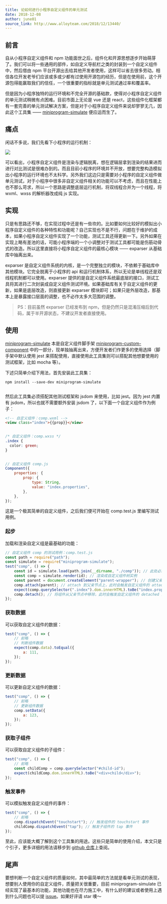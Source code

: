```yaml
---
title: 论如何进行小程序自定义组件的单元测试
date: 2018-12-08
author: june01
source_link: http://www.alloyteam.com/2018/12/13440/
---
```


## 前言

自从小程序自定义组件和 npm 功能面世之后，组件化和开源思想逐步开始萌芽了。我们可以将一些通用的部件，如自定义导航栏之类的封装到一个自定义组件中，然后借由 npm 平台开源出去给其他开发者使用，这样可以省去很多劳动。相信各位开发老爷们应该或多或少都有过使用开源包的经历，但是在使用前，这个开源包得能赢取我们的信任，一个很重要的指标就是单元测试通过率和覆盖率。

但是因为小程序独特的运行环境和不完全开源的基础款，使得对小程序自定义组件的单元测试稍微有点困难。目前市面上无论是 vue 还是 react，这些组件化框架都有一套完善的单元测试解决方案，但是对于小程序自定义组件来说却寥寥无几，因此这个工具集 —— [miniprogram-simulate](https://github.com/wechat-miniprogram/miniprogram-simulate) 便应运而生了。

## 痛点

闲话不多说，我们先看下小程序的运行机制：

![](https://www.alloyteam.com/wp-content/uploads/2018/12/小程序运行环境.png)

可以看出，小程序自定义组件是渲染与逻辑脱离，想在逻辑层拿到渲染的结果进而进行对比测试是很难办到的。而且目前小程序的环境并不开放，想要完整构造模拟出小程序的运行环境也不太科学。另外我们这边只是需要对小程序的自定义组件做单元测试，对于小程序中很多非自定义组件相关的功能可以不考虑，而且在性能上也不那么苛求，所以一个思路是调整底层运行机制，将双线程合并为一个线程，将 wxml、wxss 的解析器改成纯 js 实现。

## 实现

只是有思路还不够，在实现过程中还是有一些坎的。比如要如何比较好的模拟出小程序自定义组件的各种特性和功能呢？自己实现也不是不行，问题在于维护的成本，如果小程序自定义组件实现了一个功能，测试工具还得更新一下。另外如果在实现上略有差池的话，可能小程序端的一个小调整对于测试工具都可能是伤筋动骨式的改造。所以这里直接将小程序自定义组件的最核心模块 —— exparser 从基础库中抽离出来。

exparser 是自定义组件系统的内核，是一个完整独立的模块，不依赖于基础库中其他模块。它完全脱离于小程序的 api 和运行机制体系，所以无论是单线程还是双线程机制都可以使用。exparser 提供的是自定义组件系统最底层的接口，测试工具将其进行二次封装成自定义组件测试环境。如果基础库有关于自定义组件的更新，如果是底层改造，则直接更新 exparser 模块即可；如果只是外层改造，那基本上是暴露接口层面的调整，也不必作太多大范围的调整。

> PS：目前虽然 exparser 已经发布到 npm，但是仍然只是混淆压缩后到代码，属于半开源状态，不建议开发者直接使用。

## 使用

[miniprogram-simulate](https://github.com/wechat-miniprogram/miniprogram-simulate) 本是自定义组件脚手架 [miniprogram-custom-component](https://github.com/wechat-miniprogram/miniprogram-custom-component) 中的一部分，现单独抽离出来，方便开发者们作更多的使用选择（脚手架中默认使用 jest 来搭配使用，直接使用此工具集则可以搭配其他想要使用的测试框架，比如 mocha 等）。

下述只简单介绍下用法，首先安装此工具集：

    npm install --save-dev miniprogram-simulate
     

然后此工具集必须搭配其他测试框架和 jsdom 来使用，比如 jest。因为 jest 内置有 jsdom，所以也就不需要额外安装 jsdom 了，以下面一个自定义组件作为例子：

```html
<!-- 自定义组件：comp.wxml -->
<view class="index">{{prop}}</view>
 
```

```css
/* 自定义组件：comp.wxss */
.index {
  color: green;
}
 
```

```javascript
// 自定义组件 comp.js
Component({
    properties: {
        prop: {
            type: String,
            value: "index.properties",
        },
    },
});
```

这是一个极其简单的自定义组件，之后我们便可开始在 comp.test.js 里编写测试用例。

### 起步

加载和渲染自定义组是最基础的功能：

```javascript
// 自定义组件 comp 的测试用例：comp.test.js
const path = require("path");
const simulate = require("miniprogram-simulate");
test("comp", () => {
    const id = simulate.load(path.join(__dirname, "./comp")); // 此处必须传入绝对路径
    const comp = simulate.render(id); // 渲染成自定义组件树实例
    const parent = document.createElement("parent-wrapper"); // 创建父亲节点
    comp.attach(parent); // attach 到父亲节点上，此时会触发自定义组件的 attached 钩子
    expect(comp.querySelector(".index").dom.innerHTML).toBe("index.properties"); // 测试渲染结果 // 执行其他的一些测试逻辑
    comp.detach(); // 将组件从父亲节点中移除，此时会触发自定义组件的 detached 生命周期
});
```

### 获取数据

可以获取自定义组件的数据：

```javascript
test("comp", () => {
    // 前略
    // 判断组件数据
    expect(comp.data).toEqual({
        a: 111,
    });
});
```

### 更新数据

可以更新自定义组件的数据：

```javascript
test("comp", () => {
    // 前略
    // 更新组件数据
    comp.setData({
        a: 123,
    });
});
```

### 获取子组件

可以获取自定义组件的子组件：

```javascript
test("comp", () => {
    // 前略
    const childComp = comp.querySelector("#child-id");
    expect(childComp.dom.innerHTML).toBe("<div>child</div>");
});
```

### 触发事件

可以模拟触发自定义组件的事件：

```javascript
test("comp", () => {
    // 前略
    comp.dispatchEvent("touchstart"); // 触发组件的 touchstart 事件
    childComp.dispatchEvent("tap"); // 触发子组件的 tap 事件
});
```

至此，应该能大概了解到这个工具集的用途。这些只是简单的使用介绍，本文只是个引子，更多详细的用法请移步到 [github 仓库](https://github.com/wechat-miniprogram/miniprogram-simulate)上查阅。

## 尾声

要想判断一个自定义组件的质量如何，其中最简单的方法就是看单元测试的表现，想要别人使用你的自定义组件，质量把关很重要，目前 miniprogram-simulate 已经实现了最基本的功能，其他功能也在尽力施工中，有什么好的建议或者使用上遇到什么问题也可以提 [issue](https://github.com/wechat-miniprogram/miniprogram-simulate/issues)。如果好评请 star 噢～